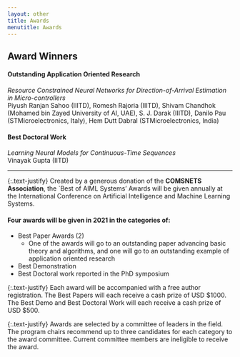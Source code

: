 ```yaml
---
layout: other
title: Awards
menutitle: Awards
---
```


## Award Winners

#### Outstanding Application Oriented Research
*Resource Constrained Neural Networks for Direction-of-Arrival Estimation in Micro-controllers*
<br>Piyush Ranjan Sahoo (IIITD), Romesh Rajoria (IIITD), Shivam Chandhok (Mohamed bin Zayed University of AI, UAE), S. J. Darak (IIITD), Danilo Pau (STMicroelectronics, Italy), Hem Dutt Dabral (STMicroelectronics, India)

#### Best Doctoral Work
*Learning Neural Models for Continuous-Time Sequences*
<br>Vinayak Gupta (IITD)

----

{:.text-justify}
Created by a generous donation of the __COMSNETS Association__, the
`Best of AIML Systems’ Awards will be given annually at the International Conference on
Artificial Intelligence and Machine Learning Systems.


#### Four awards will be given in 2021 in the categories of:
* Best Paper Awards (2)
    * One of the awards will go to an outstanding paper advancing basic theory
        and algorithms, and one will go to an outstanding example of application
        oriented research
* Best Demonstration
* Best Doctoral work reported in the PhD symposium

{:.text-justify}
Each award will be accompanied with a free author registration. The Best Papers will
each receive a cash prize of USD $1000. The Best Demo and Best Doctoral Work will
each receive a cash prize of USD $500.

{:.text-justify}
Awards are selected by a committee of leaders in the field. The program chairs
recommend up to three candidates for each category to the award committee. Current
committee members are ineligible to receive the award.



